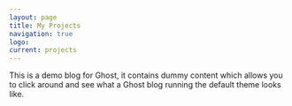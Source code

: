 ```yaml
---
layout: page
title: My Projects
navigation: true
logo: 
current: projects
---
```


This is a demo blog for Ghost, it contains dummy content which allows you to click around and see what a Ghost blog running the default theme looks like.

